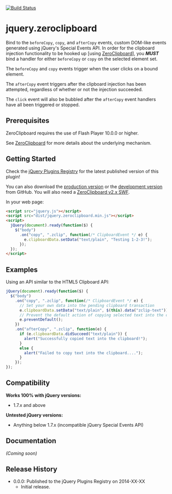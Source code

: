 [![Build Status](https://travis-ci.org/JamesMGreene/jquery.zeroclipboard.png)](https://travis-ci.org/JamesMGreene/jquery.zeroclipboard)

# jquery.zeroclipboard

Bind to the `beforeCopy`, `copy`, and `afterCopy` events, custom DOM-like events generated using jQuery's Special Events API. In order for the clipboard injection functionality to be hooked up [using [ZeroClipboard](http://zeroclipboard.org/)], you _**MUST**_  bind a handler for either `beforeCopy` or `copy` on the selected element set.

The `beforeCopy` and `copy` events trigger when the user clicks on a bound element.

The `afterCopy` event triggers after the clipboard injection has been attempted, regardless of whether or not the injection succeeded.

The `click` event will also be bubbled after the `afterCopy` event handlers have all been triggered or stopped.


## Prerequisites

ZeroClipboard requires the use of Flash Player 10.0.0 or higher.

See [ZeroClipboard](https://github.com/zeroclipboard/zeroclipboard) for more details about the underlying mechanism.


## Getting Started
Check the [jQuery Plugins Registry](http://plugins.jquery.com/zeroclipboard/) for the latest published version of this plugin!

You can also download the [production version][min] or the [development version][max] from GitHub. You will also need a [ZeroClipboard v2.x SWF][swf].

[min]: https://raw.github.com/JamesMGreene/jquery.zeroclipboard/master/dist/jquery.zeroclipboard.min.js
[max]: https://raw.github.com/JamesMGreene/jquery.zeroclipboard/master/dist/jquery.zeroclipboard.js
[swf]: https://raw.github.com/JamesMGreene/jquery.zeroclipboard/master/dist/ZeroClipboard.swf

In your web page:

```html
<script src="jquery.js"></script>
<script src="dist/jquery.zeroclipboard.min.js"></script>
<script>
  jQuery(document).ready(function($) {
    $("body")
      .on("copy", ".zclip", function(/* ClipboardEvent */ e) {
        e.clipboardData.setData("text/plain", "Testing 1-2-3!");
      });
  });
</script>
```


## Examples

Using an API similar to the HTML5 Clipboard API:

```js
jQuery(document).ready(function($) {
  $("body")
    .on("copy", ".zclip", function(/* ClipboardEvent */ e) {
      // Set your own data into the pending clipboard transaction
      e.clipboardData.setData("text/plain", $(this).data("zclip-text"));
      // Prevent the default action of copying selected text into the clipboard
      e.preventDefault();
    })
    .on("afterCopy", ".zclip", function(e) {
      if (e.clipboardData.didSucceed("text/plain")) {
        alert("Successfully copied text into the clipboard!");
      }
      else {
        alert("Failed to copy text into the clipboard....");
      }
    });
});
```


## Compatibility
**Works 100% with jQuery versions:**  
 - 1.7.x and above

**Untested jQuery versions:**  
 - Anything below 1.7.x (incompatible jQuery Special Events API)


## Documentation
_(Coming soon)_


## Release History
 - 0.0.0: Published to the jQuery Plugins Registry on 2014-XX-XX
     - Initial release.
